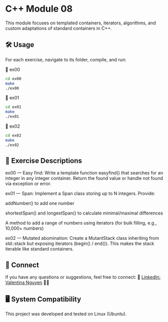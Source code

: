 # C++ Module 08

This module focuses on templated containers, iterators, algorithms, and custom adaptations of standard containers in C++.

## 🛠️ Usage

For each exercise, navigate to its folder, compile, and run:

📂 ex00

```bash
cd ex00
make
./ex00
```
📂 ex01

```bash
cd ex01
make
./ex01
```

📂 ex02

```bash
cd ex02
make
./ex02
```


## 📝 Exercise Descriptions
ex00 — Easy find:
Write a template function easyfind() that searches for an integer in any integer container. Return the found value or handle not found via exception or error.

ex01 — Span:
Implement a Span class storing up to N integers. Provide:

addNumber() to add one number

shortestSpan() and longestSpan() to calculate minimal/maximal differences

A method to add a range of numbers using iterators (for bulk filling, e.g., 10,000+ numbers)

ex02 — Mutated abomination:
Create a MutantStack class inheriting from std::stack but exposing iterators (begin() / end()). This makes the stack iterable like standard containers.

## 💼 Connect
If you have any questions or suggestions, feel free to connect: 🔗 [LinkedIn: Valentina Nguyen](https://www.linkedin.com/in/valentina-nguyen-t/) 🙋‍♀️

## 🖥️ System Compatibility
This project was developed and tested on Linux (Ubuntu).
